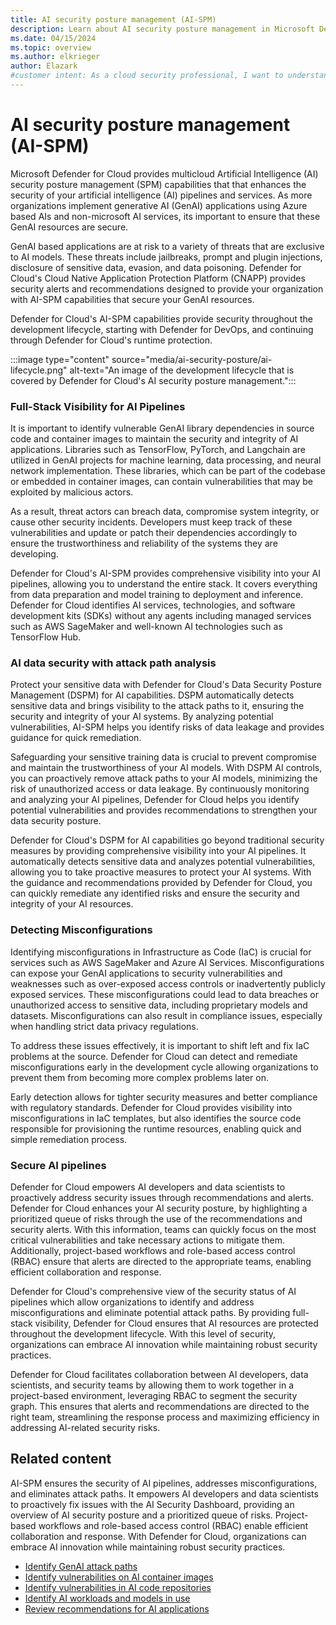```yaml
---
title: AI security posture management (AI-SPM)
description: Learn about AI security posture management in Microsoft Defender for Cloud and how it protects your resources from AI threats.
ms.date: 04/15/2024
ms.topic: overview
ms.author: elkrieger
author: Elazark
#customer intent: As a cloud security professional, I want to understand how to secure my GenAI resources using Defender for Cloud's AI security posture management capabilities.
---
```


# AI security posture management (AI-SPM)

Microsoft Defender for Cloud provides multicloud Artificial Intelligence (AI) security posture management (SPM) capabilities that that enhances the security of your artificial intelligence (AI) pipelines and services. As more organizations implement generative AI (GenAI) applications using Azure based AIs and non-microsoft AI services, its important to ensure that these GenAI resources are secure.

GenAI based applications are at risk to a variety of threats that are exclusive to AI models. These threats include jailbreaks, prompt and plugin injections, disclosure of sensitive data, evasion, and data poisoning. Defender for Cloud's Cloud Native Application Protection Platform (CNAPP) provides security alerts and recommendations designed to provide your organization with AI-SPM capabilities that secure your GenAI resources.

Defender for Cloud's AI-SPM capabilities provide security throughout the development lifecycle, starting with Defender for DevOps, and continuing through Defender for Cloud's runtime protection.

:::image type="content" source="media/ai-security-posture/ai-lifecycle.png" alt-text="An image of the development lifecycle that is covered by Defender for Cloud's AI security posture management.":::

### Full-Stack Visibility for AI Pipelines

It is important to identify vulnerable GenAI library dependencies in source code and container images to maintain the security and integrity of AI applications. Libraries such as TensorFlow, PyTorch, and Langchain are utilized in GenAI projects for  machine learning, data processing, and neural network implementation. These libraries, which can be part of the codebase or embedded in container images, can contain vulnerabilities that may be exploited by malicious actors. 

As a result, threat actors can breach data, compromise system integrity, or cause other security incidents. Developers must keep track of these vulnerabilities and update or patch their dependencies accordingly to ensure the trustworthiness and reliability of the systems they are developing.

Defender for Cloud's AI-SPM provides comprehensive visibility into your AI pipelines, allowing you to understand the entire stack. It covers everything from data preparation and model training to deployment and inference. Defender for Cloud identifies AI services, technologies, and software development kits (SDKs) without any agents including managed services such as AWS SageMaker and well-known AI technologies such as TensorFlow Hub.

### AI data security with attack path analysis

Protect your sensitive data with Defender for Cloud's Data Security Posture Management (DSPM) for AI capabilities. DSPM automatically detects sensitive data and brings visibility to the attack paths to it, ensuring the security and integrity of your AI systems. By analyzing potential vulnerabilities, AI-SPM helps you identify risks of data leakage and provides guidance for quick remediation.

Safeguarding your sensitive training data is crucial to prevent compromise and maintain the trustworthiness of your AI models. With DSPM AI controls, you can proactively remove attack paths to your AI models, minimizing the risk of unauthorized access or data leakage. By continuously monitoring and analyzing your AI pipelines, Defender for Cloud helps you identify potential vulnerabilities and provides recommendations to strengthen your data security posture.

Defender for Cloud's DSPM for AI capabilities go beyond traditional security measures by providing comprehensive visibility into your AI pipelines. It automatically detects sensitive data and analyzes potential vulnerabilities, allowing you to take proactive measures to protect your AI systems. With the guidance and recommendations provided by Defender for Cloud, you can quickly remediate any identified risks and ensure the security and integrity of your AI resources.

### Detecting Misconfigurations

Identifying misconfigurations in Infrastructure as Code (IaC) is crucial for services such as AWS SageMaker and Azure AI Services. Misconfigurations can expose your GenAI applications to security vulnerabilities and weaknesses such as over-exposed access controls or inadvertently publicly exposed services. These misconfigurations could lead to data breaches or unauthorized access to sensitive data, including proprietary models and datasets. Misconfigurations can also result in compliance issues, especially when handling strict data privacy regulations.

To address these issues effectively, it is important to shift left and fix IaC problems at the source. Defender for Cloud can detect and remediate misconfigurations early in the development cycle allowing organizations to prevent them from becoming more complex problems later on. 

Early detection allows for tighter security measures and better compliance with regulatory standards. Defender for Cloud provides visibility into misconfigurations in IaC templates, but also identifies the source code responsible for provisioning the runtime resources, enabling quick and simple remediation process.

### Secure AI pipelines

Defender for Cloud empowers AI developers and data scientists to proactively address security issues through recommendations and alerts. Defender for Cloud enhances your AI security posture, by highlighting a prioritized queue of risks through the use of the recommendations and security alerts. With this information, teams can quickly focus on the most critical vulnerabilities and take necessary actions to mitigate them. Additionally, project-based workflows and role-based access control (RBAC) ensure that alerts are directed to the appropriate teams, enabling efficient collaboration and response.

Defender for Cloud's comprehensive view of the security status of AI pipelines which allow organizations to identify and address misconfigurations and eliminate potential attack paths. By providing full-stack visibility, Defender for Cloud ensures that AI resources are protected throughout the development lifecycle. With this level of security, organizations can embrace AI innovation while maintaining robust security practices.

Defender for Cloud facilitates collaboration between AI developers, data scientists, and security teams by allowing them to work together in a project-based environment, leveraging RBAC to segment the security graph. This ensures that alerts and recommendations are directed to the right team, streamlining the response process and maximizing efficiency in addressing AI-related security risks.

## Related content

AI-SPM ensures the security of AI pipelines, addresses misconfigurations, and eliminates attack paths. It empowers AI developers and data scientists to proactively fix issues with the AI Security Dashboard, providing an overview of AI security posture and a prioritized queue of risks. Project-based workflows and role-based access control (RBAC) enable efficient collaboration and response. With Defender for Cloud, organizations can embrace AI innovation while maintaining robust security practices.

- [Identify GenAI attack paths](Identify-ai-attack-paths.md)
- [Identify vulnerabilities on AI container images](identify-ai-container-image.md)
- [Identify vulnerabilities in AI code repositories](identify-ai-vulnerable-code.md)
- [Identify AI workloads and models in use](identify-ai-workload-model.md)
- [Review recommendations for AI applications](review-recommendations-for-ai.md)
